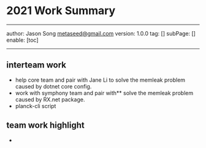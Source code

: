 # 2021 Work Summary
---
author: Jason Song <metaseed@gmail.com>
version: 1.0.0
tag: []
subPage: []
enable: [toc]

---
 
## interteam work
* help core team and pair with Jane Li to solve the memleak problem caused by dotnet core config.
* work with symphony team and pair with** solve the memleak problem caused by RX.net package.
* planck-cli script

## team work highlight
*  
